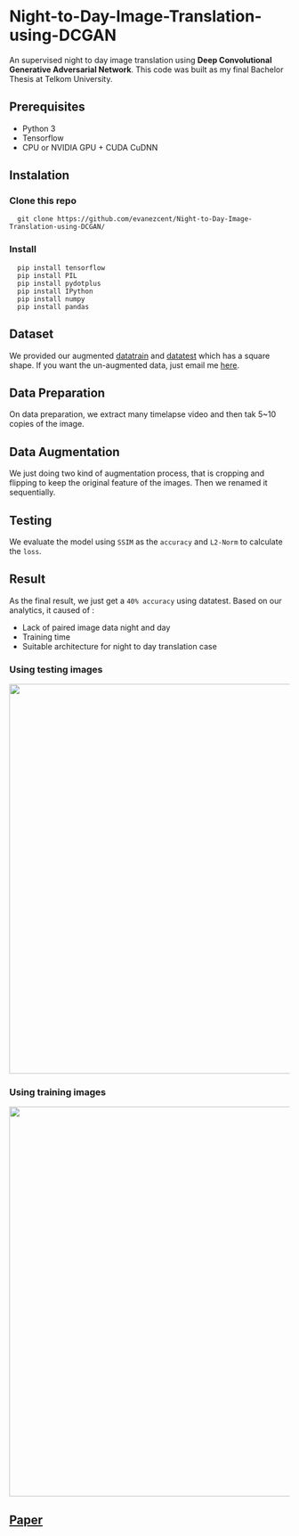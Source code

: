 # Night-to-Day-Image-Translation-using-DCGAN

An supervised night to day image translation using **Deep Convolutional Generative Adversarial Network**. This code was built as my final Bachelor Thesis at Telkom University.

## Prerequisites
- Python 3
- Tensorflow
- CPU or NVIDIA GPU + CUDA CuDNN

## Instalation

### Clone this repo
```
  git clone https://github.com/evanezcent/Night-to-Day-Image-Translation-using-DCGAN/
```

### Install
```
  pip install tensorflow
  pip install PIL
  pip install pydotplus
  pip install IPython
  pip install numpy
  pip install pandas
```

## Dataset
We provided our augmented [datatrain](https://drive.google.com/drive/folders/1W0DIj-2M-BCVi4FfPsl_zYhNS304Uh1K?usp=sharing) and [datatest](https://drive.google.com/drive/folders/1sSjqPcK8IYGJ0Rx9qWJs0QX3Sgry6KS4?usp=sharing) which has a square shape. If you want the un-augmented data, just email me [here](pratamayo16@gmail.com).

## Data Preparation
On data preparation, we extract many timelapse video and then tak 5~10 copies of the image.

## Data Augmentation
We just doing two kind of augmentation process, that is cropping and flipping to keep the original feature of the images. Then we renamed it sequentially.

## Testing
We evaluate the model using `SSIM` as the `accuracy` and `L2-Norm` to calculate the `loss`.

## Result
As the final result, we just get a `40% accuracy` using datatest. Based on our analytics, it caused of :
  - Lack of paired image data night and day
  - Training time
  - Suitable architecture for night to day translation case

### Using testing images
<img src="/final-model-test.png" width="700">

### Using training images
<img src="/final-model-train.png" width="700"> 

## [Paper](https://repository.telkomuniversity.ac.id/pustaka/166788/translasi-citra-malam-menjadi-citra-siang-menggunakan-deep-convolutional-generative-adversarial-network.html)
